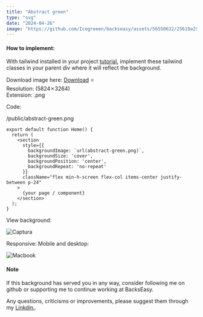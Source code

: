 ```yaml
---
title: "Abstract green"
type: "svg"
date: "2024-04-26"
image: "https://github.com/Icegreeen/backseasy/assets/56550632/25619a25-c6aa-4603-acea-f5b30c6e917a"
---
```

#### How to implement:

With tailwind installed in your project [tutorial](https://backseasy.com/blog/install-tailwind-nextjs), implement these tailwind classes in your parent div where it will reflect the background.

Download image here: [Download](https://drive.google.com/file/d/1fafYjW_I-x7QcK3o4ur6_R2cRUFYt3f_/view?usp=sharing) ⭐ <br>
Resolution: (5824 × 3264) <br>
Extension: .png

Code:

/public/abstract-green.png

```
export default function Home() {
  return (
    <section
      style={{
        backgroundImage: `url(abstract-green.png)`,
        backgroundSize: 'cover', 
        backgroundPosition: 'center',
        backgroundRepeat: 'no-repeat' 
      }}
      className="flex min-h-screen flex-col items-center justify-between p-24"
    >
      {your page / component}
    </section>
  );
}

```

View background:

![Captura](https://github.com/Icegreeen/backseasy/assets/56550632/fe8c2da5-14e3-417a-9a6c-b0ea57765aee)

Responsive: Mobile and desktop:

![Macbook](https://github.com/Icegreeen/backseasy/assets/56550632/a219b98d-9567-4676-a255-13e2fa57dcb6)

#### Note

If this background has served you in any way, consider following me on github or supporting me to continue working at BacksEasy.

Any questions, criticisms or improvements, please suggest them through my [Linkdin.](https://www.linkedin.com/in/flavioaquila/).